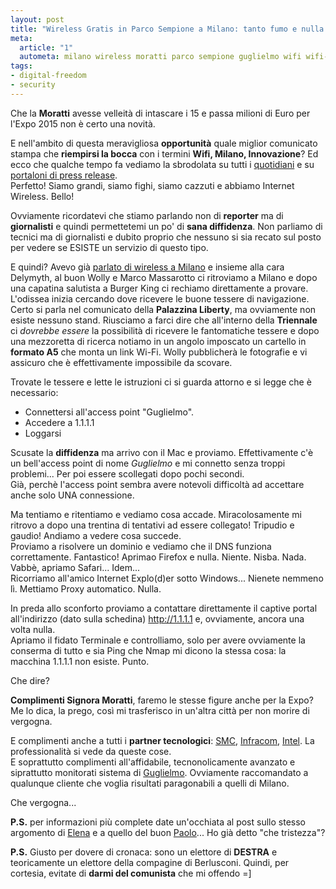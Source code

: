 ```yaml
--- 
layout: post
title: "Wireless Gratis in Parco Sempione a Milano: tanto fumo e nulla contenuto"
meta: 
  article: "1"
  autometa: milano wireless moratti parco sempione guglielmo wifi wifi-milano castlewireless castle wireless castello
tags: 
- digital-freedom
- security
---
```

Che la **Moratti** avesse velleità di intascare i 15 e passa milioni di Euro per l'Expo 2015 non è certo una novità.  
  
E nell'ambito di questa meravigliosa **opportunità** quale miglior comunicato stampa che **riempirsi la bocca** con i termini **Wifi, Milano, Innovazione**? Ed ecco che qualche tempo fa vediamo la sbrodolata su tutti i [quotidiani](http://www.corriere.it/vivimilano/cronache/articoli/2007/10_Ottobre/09/internet_parco_sempione.shtml)  e su [portaloni di press release](http://www.vnunet.it/it/vnunet/news/2007/10/10/parco-sempione-milano-diventa).  
Perfetto! Siamo grandi, siamo fighi, siamo cazzuti e abbiamo Internet Wireless. Bello!  
  
Ovviamente ricordatevi che stiamo parlando non di **reporter** ma di **giornalisti** e quindi permettetemi un po' di **sana diffidenza**. Non parliamo di tecnici ma di giornalisti e dubito proprio che nessuno si sia recato sul posto per vedere se ESISTE un servizio di questo tipo.  
  
<!--more-->

E quindi? Avevo già [parlato di wireless a Milano]() e insieme alla cara Delymyth, al buon Wolly e Marco Massarotto ci ritroviamo a Milano e dopo una capatina salutista a Burger King ci rechiamo direttamente a provare.  
L'odissea inizia cercando dove ricevere le buone tessere di navigazione. Certo si parla nel comunicato della **Palazzina Liberty**, ma ovviamente non esiste nessuno stand. Riusciamo a farci dire che all'interno della **Triennale** ci *dovrebbe essere* la possibilità di ricevere le fantomatiche tessere e dopo una mezzoretta di ricerca notiamo in un angolo imposcato un cartello in **formato A5** che monta un link Wi-Fi. Wolly pubblicherà le fotografie e vi assicuro che è effettivamente impossibile da scovare.  
  
Trovate le tessere e lette le istruzioni ci si guarda attorno e si legge che è necessario:

* Connettersi all'access point "Guglielmo".  
* Accedere a 1.1.1.1
* Loggarsi  
  
Scusate la **diffidenza** ma arrivo con il Mac e proviamo. Effettivamente c'è un bell'access point di nome *Guglielmo* e mi connetto senza troppi problemi... Per poi essere scollegati dopo pochi secondi.  
Già, perchè l'access point sembra avere notevoli difficoltà ad accettare anche solo UNA connessione.  
  
Ma tentiamo e ritentiamo e vediamo cosa accade. Miracolosamente mi ritrovo a dopo una trentina di tentativi ad essere collegato! Tripudio e gaudio! Andiamo a vedere cosa succede.  
Proviamo a risolvere un dominio e vediamo che il DNS funziona correttamente. Fantastico! Aprimao Firefox e nulla. Niente. Nisba. Nada.  
Vabbè, apriamo Safari... Idem...  
Ricorriamo all'amico Internet Explo(d)er sotto Windows... Nienete nemmeno lì. Mettiamo Proxy automatico. Nulla.  
  
In preda allo sconforto proviamo a contattare direttamente il captive portal all'indirizzo (dato sulla schedina) http://1.1.1.1 e, ovviamente, ancora una volta nulla.  
Apriamo il fidato Terminale e controlliamo, solo per avere ovviamente la conserma di tutto e sia Ping che Nmap mi dicono la stessa cosa: la macchina 1.1.1.1 non esiste. Punto.  
  
Che dire?  
  
**Complimenti Signora Moratti**, faremo le stesse figure anche per la Expo? Me lo dica, la prego, così mi trasferisco in un'altra città per non morire di vergogna.  
  
E complimenti anche a tutti i **partner tecnologici**: [SMC](http://www.smcitalia.it/ ), [Infracom](http://www.infracom.it/), [Intel](http://www.intel.com/). La professionalità si vede da queste cose.  
E soprattutto complimenti all'affidabile, tecnonolicamente avanzato e siprattutto monitorati sistema di [Guglielmo](http://www.guglielmo.biz/). Ovviamente raccomandato a qualunque cliente che voglia risultati paragonabili a quelli di Milano.  
  
Che vergogna...  
  
**P.S.** per informazioni più complete date un'occhiata al post sullo stesso argomento di [Elena](http://www.delymyth.net/node/9227) e a quello del buon [Paolo](http://www.paolo.valenti.name/2007/11/17/wi-fi-del-comune-di-milano-il-wireless-al-parco-sempione-funziona/)... Ho già detto "che tristezza"?  
  
**P.S.** Giusto per dovere di cronaca: sono un elettore di **DESTRA** e teoricamente un elettore della compagine di Berlusconi. Quindi, per cortesia, evitate di **darmi del comunista** che mi offendo =]  
 
